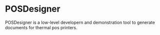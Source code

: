 # POSDesigner
POSDesigner is a low-level developern and demonstration tool to generate documents for thermal pos printers.
